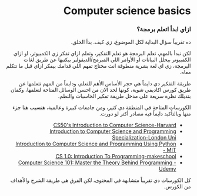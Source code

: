 <div dir="rtl">

# Computer science basics 

### ازاي ابدأ اتعلم برمجة؟ 

ده تقريباً سؤال البداية لكل الموضوع، زي كيف. بدأ الخلق. 

لكن نبدأ بالمهم، تعلم البرمجة هو تعلم التفكير، وتعلم ازاي تفكر زي الكمبيوتر، او ازاي الكمبيوتر بيحلل البيانات او الأوامر اللي المبرمج/الديفولبر بيكتبها عن طريق لغات البرمجة، زي اي لغة بشرية منطوقة انت محتاج تفهم اللي قدامك بيفكر ازاي قبل ما تتكلم معاه. 

طريقة التفكير دي دايماً هي حجر الأساس الأهم للتعلم، ودايماً من المهم تتعلمها عن طريق كورس اكاديمي شوية، كونها لحد الان من احسن الوسائل المتاحة لتعلمها، وكمان بتديلك نظرة سريعة على مدخل طريقة تفكير الحاسبات والنظم. 


الكورسات المتاحة في المنطقة دي كتير، ومن جامعات كبيرة وعالمية، هنسيب هنا جزء منها وبالتأكيد دايماً فيه مصادر أكتر لو دورت. 


- [CS50's Introduction to Computer Science-Harvard](https://www.edx.org/course/introduction-computer-science-harvardx-cs50x)
- [Introduction to Computer Science and Programming Specialization-London Uni](https://www.coursera.org/specializations/introduction-computer-science-programming)
- [Introduction to Computer Science and Programming Using Python - MIT](https://www.edx.org/course/introduction-to-computer-science-and-programming-7)
- [CS 1.0: Introduction To Programming-makeschool](https://makeschool.org/mediabook/course/cs-1-0/)
- [Computer Science 101: Master the Theory Behind Programming - Udemy](https://www.udemy.com/course/computer-science-101-master-the-theory-behind-programming/)

كل الكورسات دي تقريباً متشابهة في المحتوى، لكن الفرق هي طريقة الشرح والأهداف من الكورس. 






</div>